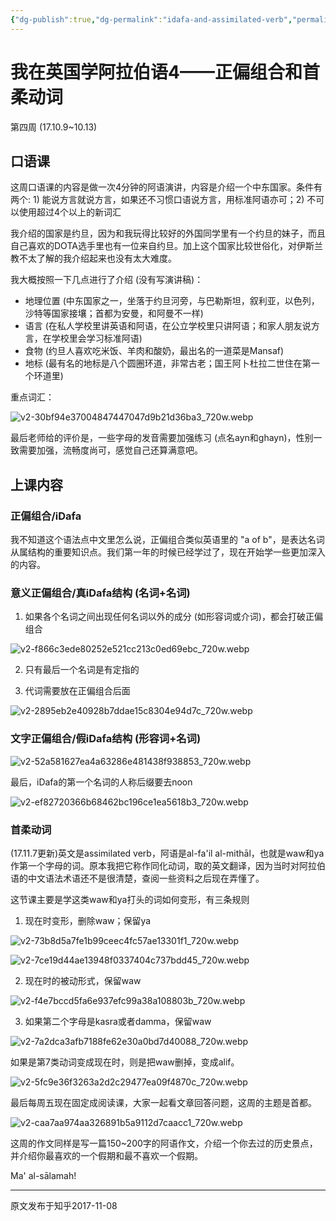 ```yaml
---
{"dg-publish":true,"dg-permalink":"idafa-and-assimilated-verb","permalink":"/idafa-and-assimilated-verb/","created":"2024-01-28T21:22:36.785+08:00"}
---
```


# 我在英国学阿拉伯语4——正偏组合和首柔动词

第四周 (17.10.9~10.13)

## 口语课

这周口语课的内容是做一次4分钟的阿语演讲，内容是介绍一个中东国家。条件有两个: 1) 能说方言就说方言，如果还不习惯口语说方言，用标准阿语亦可；2) 不可以使用超过4个以上的新词汇


我介绍的国家是约旦，因为和我玩得比较好的外国同学里有一个约旦的妹子，而且自己喜欢的DOTA选手里也有一位来自约旦。加上这个国家比较世俗化，对伊斯兰教不太了解的我介绍起来也没有太大难度。


我大概按照一下几点进行了介绍 (没有写演讲稿)：

- 地理位置 (中东国家之一，坐落于约旦河旁，与巴勒斯坦，叙利亚，以色列，沙特等国家接壤；首都为安曼，和阿曼不一样)
- 语言 (在私人学校里讲英语和阿语，在公立学校里只讲阿语；和家人朋友说方言，在学校里会学习标准阿语)
- 食物 (约旦人喜欢吃米饭、羊肉和酸奶，最出名的一道菜是Mansaf)
- 地标 (最有名的地标是八个圆圈环道，非常古老；国王阿卜杜拉二世住在第一个环道里)


重点词汇：

![v2-30bf94e37004847447047d9b21d36ba3_720w.webp](/img/user/B-Attachment/v2-30bf94e37004847447047d9b21d36ba3_720w.webp)

最后老师给的评价是，一些字母的发音需要加强练习 (点名ayn和ghayn)，性别一致需要加强，流畅度尚可，感觉自己还算满意吧。

  

## 上课内容

### 正偏组合/iDafa

我不知道这个语法点中文里怎么说，正偏组合类似英语里的 "a of b"，是表达名词从属结构的重要知识点。我们第一年的时候已经学过了，现在开始学一些更加深入的内容。

  

### 意义正偏组合/真iDafa结构 (名词+名词)

1) 如果各个名词之间出现任何名词以外的成分 (如形容词或介词)，都会打破正偏组合

![v2-f866c3ede80252e521cc213c0ed69ebc_720w.webp](/img/user/B-Attachment/v2-f866c3ede80252e521cc213c0ed69ebc_720w.webp)

2) 只有最后一个名词是有定指的

  
3) 代词需要放在正偏组合后面

![v2-2895eb2e40928b7ddae15c8304e94d7c_720w.webp](/img/user/B-Attachment/v2-2895eb2e40928b7ddae15c8304e94d7c_720w.webp)

### 文字正偏组合/假iDafa结构 (形容词+名词)

![v2-52a581627ea4a63286e481438f938853_720w.webp](/img/user/B-Attachment/v2-52a581627ea4a63286e481438f938853_720w.webp)

最后，iDafa的第一个名词的人称后缀要去noon

![v2-ef82720366b68462bc196ce1ea5618b3_720w.webp](/img/user/B-Attachment/v2-ef82720366b68462bc196ce1ea5618b3_720w.webp)


### 首柔动词

(17.11.7更新)英文是assimilated verb，阿语是al-fa'il al-mithāl，也就是waw和ya作第一个字母的词。原本我把它称作同化动词，取的英文翻译，因为当时对阿拉伯语的中文语法术语还不是很清楚，查阅一些资料之后现在弄懂了。

  

这节课主要是学这类waw和ya打头的词如何变形，有三条规则

1) 现在时变形，删除waw；保留ya

![v2-73b8d5a7fe1b99ceec4fc57ae13301f1_720w.webp](/img/user/B-Attachment/v2-73b8d5a7fe1b99ceec4fc57ae13301f1_720w.webp)

![v2-7ce19d44ae13948f0337404c737bdd45_720w.webp](/img/user/B-Attachment/v2-7ce19d44ae13948f0337404c737bdd45_720w.webp)

2) 现在时的被动形式，保留waw

![v2-f4e7bccd5fa6e937efc99a38a108803b_720w.webp](/img/user/B-Attachment/v2-f4e7bccd5fa6e937efc99a38a108803b_720w.webp)

3) 如果第二个字母是kasra或者damma，保留waw

![v2-7a2dca3afb7188fe62e30a0bd7d40088_720w.webp](/img/user/B-Attachment/v2-7a2dca3afb7188fe62e30a0bd7d40088_720w.webp)

如果是第7类动词变成现在时，则是把waw删掉，变成alif。

![v2-5fc9e36f3263a2d2c29477ea09f4870c_720w.webp](/img/user/B-Attachment/v2-5fc9e36f3263a2d2c29477ea09f4870c_720w.webp)
  
最后每周五现在固定成阅读课，大家一起看文章回答问题，这周的主题是首都。


![v2-caa7aa974aa326891b5a9112d7caacc1_720w.webp](/img/user/B-Attachment/v2-caa7aa974aa326891b5a9112d7caacc1_720w.webp)

这周的作文同样是写一篇150~200字的阿语作文，介绍一个你去过的历史景点，并介绍你最喜欢的一个假期和最不喜欢一个假期。

Ma' al-sālamah!

---
原文发布于知乎2017-11-08